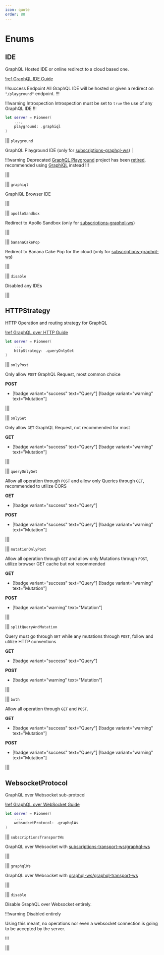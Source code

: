 ```yaml
---
icon: quote
order: 80
---
```


# Enums

## IDE

GraphQL Hosted IDE or online redirect to a cloud based one.

[!ref GraphQL IDE Guide](/guides/features/graphql-ide)

!!!success Endpoint
All GraphQL IDE will be hosted or given a redirect on `"/playground"` endpoint.
!!!

!!!warning Introspection
Introspection must be set to `true` the use of any GraphQL IDE
!!!

```swift
let server = Pioneer(
    ...,
    playground: .graphiql
)
```

||| `playground`

GraphQL Playground IDE (only for [subscriptions-graphql-ws](https://github.com/apollographql/subscriptions-transport-ws)) |

!!!warning Deprecated
[GraphQL Playground](/guides/features/graphql-ide/#graphql-playground) project has been [retired](https://github.com/graphql/graphql-playground/issues/1143), recommended using [GraphiQL](/guides/features/graphql-ide/#graphiql) instead
!!!

|||

||| `graphiql`

GraphiQL Browser IDE

|||

||| `apolloSandbox`

Redirect to Apollo Sandbox (only for [subscriptions-graphql-ws](https://github.com/apollographql/subscriptions-transport-ws))

|||

||| `bananaCakePop`

Redirect to Banana Cake Pop for the cloud (only for [subscriptions-graphql-ws](https://github.com/apollographql/subscriptions-transport-ws))

|||

||| `disable`

Disabled any IDEs

|||

## HTTPStrategy

HTTP Operation and routing strategy for GraphQL

[!ref GraphQL over HTTP Guide](/guides/features/graphql-over-http)

```swift
let server = Pioneer(
    ...,
    httpStrategy: .queryOnlyGet
)
```

||| `onlyPost`

Only allow `POST` GraphQL Request, most common choice

**POST**

- [!badge variant="success" text="Query"] [!badge variant="warning" text="Mutation"]

|||

||| `onlyGet`

Only allow `GET` GraphQL Request, not recommended for most

**GET**

- [!badge variant="success" text="Query"] [!badge variant="warning" text="Mutation"]

|||

||| `queryOnlyGet`

Allow all operation through `POST` and allow only Queries through `GET`, recommended to utilize CORS

**GET**

- [!badge variant="success" text="Query"]

**POST**

- [!badge variant="success" text="Query"] [!badge variant="warning" text="Mutation"]

|||

||| `mutationOnlyPost`

Allow all operation through `GET` and allow only Mutations through `POST`, utilize browser GET cache but not recommended

**GET**

- [!badge variant="success" text="Query"] [!badge variant="warning" text="Mutation"]

**POST**

- [!badge variant="warning" text="Mutation"]

|||

||| `splitQueryAndMutation`

Query must go through `GET` while any mutations through `POST`, follow and utilize HTTP conventions

**GET**

- [!badge variant="success" text="Query"]

**POST**

- [!badge variant="warning" text="Mutation"]

|||

||| `both`

Allow all operation through `GET` and `POST`.

**GET**

- [!badge variant="success" text="Query"] [!badge variant="warning" text="Mutation"]

**POST**

- [!badge variant="success" text="Query"] [!badge variant="warning" text="Mutation"]

|||

## WebsocketProtocol

GraphQL over Websocket sub-protocol

[!ref GraphQL over WebSocket Guide](/guides/features/graphql-over-websockets)

```swift
let server = Pioneer(
    ...,
    websocketProtocol: .graphqlWs
)
```

||| `subscriptionsTransportWs`

GraphQL over Websocket with [subscriptions-transport-ws/graphql-ws](https://github.com/apollographql/subscriptions-transport-ws)

|||

||| `graphqlWs`

GraphQL over Websocket with [graphql-ws/graphql-transport-ws](https://github.com/enisdenjo/graphql-ws)

|||

||| `disable`

Disable GraphQL over Websocket entirely.

!!!warning Disabled entirely

Using this meant, no operations nor even a websocket connection is going to be accepted by the server.

!!!

|||
